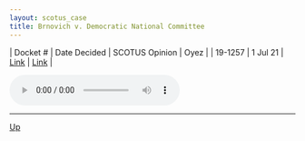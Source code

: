 ```yaml
---
layout: scotus_case
title: Brnovich v. Democratic National Committee
---
```


| Docket # | Date Decided | SCOTUS Opinion | Oyez |
| 19-1257 | 1 Jul 21 | [Link](https://www.supremecourt.gov/opinions/20pdf/594us2r66_5468.pdf) | [Link](https://www.oyez.org/cases/2020/19-1257) |

<audio controls>
   <source src='./resources/19-1257.mp3' type='audio/mpeg'>
</audio>

<object data='./resources/19-1257.pdf' type='application/pdf'></object>

---

[Up](./README.md)